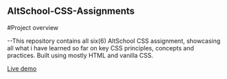 ## AltSchool-CSS-Assignments

#Project overview

--This repository contains all six(6) AltSchool CSS assignment, showcasing all what i have learned so far on key CSS principles, concepts and practices. Built using mostly HTML and vanilla CSS.

[Live demo](https://alt-school-css-assignments-blue.vercel.app/)
